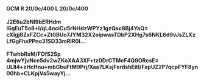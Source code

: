 #### GCM R 20/0c/400 L 20/0c/400
**J2E6u2bNI9bERHdm**<br/>**I6qEuT5o8+l/qL4nciCu5rNHdzWPYz1gzQsc8Bj4YaQ=**<br/>**cXIgj8ZxFZCc+Zt0BUo7JYM32X2oipwasTDbP2XHg7s6NKL6d9vJsZLXzLfGgFhxPPno31SD33mRlR0l...**<br/><br/>
**FTwhbRxM/FOfS2Sp**<br/>**4mjwYjvNce5dv2wZKoXAA3XF+tz0DrCTMeF4Q9ORcsE=**<br/>**ULIl4+zHcHnu+mbGbuFtM9Prj/Xaa7LKsjFerdshEitl/FapUZ2P7qcpFYF8yn00hb+CLKpjVa5wayYj...**